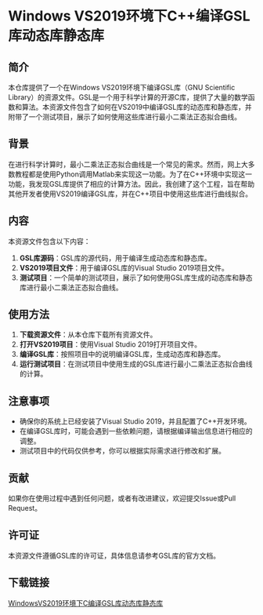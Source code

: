 # Windows VS2019环境下C++编译GSL库动态库静态库

## 简介

本仓库提供了一个在Windows VS2019环境下编译GSL库（GNU Scientific Library）的资源文件。GSL是一个用于科学计算的开源C库，提供了大量的数学函数和算法。本资源文件包含了如何在VS2019中编译GSL库的动态库和静态库，并附带了一个测试项目，展示了如何使用这些库进行最小二乘法正态拟合曲线。

## 背景

在进行科学计算时，最小二乘法正态拟合曲线是一个常见的需求。然而，网上大多数教程都是使用Python调用Matlab来实现这一功能。为了在C++环境中实现这一功能，我发现GSL库提供了相应的计算方法。因此，我创建了这个工程，旨在帮助其他开发者使用VS2019编译GSL库，并在C++项目中使用这些库进行曲线拟合。

## 内容

本资源文件包含以下内容：

1. **GSL库源码**：GSL库的源代码，用于编译生成动态库和静态库。
2. **VS2019项目文件**：用于编译GSL库的Visual Studio 2019项目文件。
3. **测试项目**：一个简单的测试项目，展示了如何使用GSL库生成的动态库和静态库进行最小二乘法正态拟合曲线。

## 使用方法

1. **下载资源文件**：从本仓库下载所有资源文件。
2. **打开VS2019项目**：使用Visual Studio 2019打开项目文件。
3. **编译GSL库**：按照项目中的说明编译GSL库，生成动态库和静态库。
4. **运行测试项目**：在测试项目中使用生成的GSL库进行最小二乘法正态拟合曲线的计算。

## 注意事项

- 确保你的系统上已经安装了Visual Studio 2019，并且配置了C++开发环境。
- 在编译GSL库时，可能会遇到一些依赖问题，请根据编译输出信息进行相应的调整。
- 测试项目中的代码仅供参考，你可以根据实际需求进行修改和扩展。

## 贡献

如果你在使用过程中遇到任何问题，或者有改进建议，欢迎提交Issue或Pull Request。

## 许可证

本资源文件遵循GSL库的许可证，具体信息请参考GSL库的官方文档。

## 下载链接

[WindowsVS2019环境下C编译GSL库动态库静态库](https://pan.quark.cn/s/7a82f279914b)